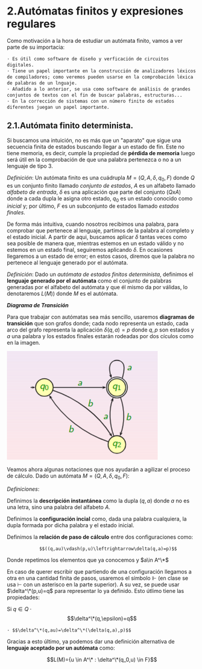 # 2.Autómatas finitos y expresiones regulares

Como motivación a la hora de estudiar un autómata finito, vamos a ver parte de su importacia:

    · Es útil como software de diseño y verficación de circuitos digitales.
    · Tiene un papel importante en la construcción de analizadores léxicos de compiladores; como veremos pueden usarse en la comprobación léxica de palabras de un lnguaje.
    · Añadido a lo anterior, se usa como software de análisis de grandes conjuntos de textos con el fin de buscar palabras, estructuras...
    · En la corrección de sistemas con un número finito de estados diferentes juegan un papel importante.


## 2.1.Autómata finito determinista.

Si buscamos una intuición, no es más que un "aparato" que sigue una secuencia finita de estados buscando llegar a un estado de fin. Este no tiene memoria, es decir, cumple la propiedad de __pérdida de memoria__ luego será útil en la comprobación de que una palabra pertenezca o no a un lenguaje de tipo 3. 

*Definición*:
Un autómata finito es una cuádrupla $M=(Q,A,\delta,q_0,F)$ donde $Q$ es un conjunto finito llamado _conjunto de estados_, $A$ es un alfabeto llamado _alfabeto de entrada_, $\delta$ es una aplicación que parte del conjunto $(QxA)$ donde a cada dupla le asigna otro estado, $q_0$ es un estado conocido como _inicial_ y; por último, $F$ es un subconjunto de estados llamado _estados finales_.

De forma más intuitiva, cuando nosotros recibimos una palabra, para comprobar que pertenece al lenguaje, partimos de la palabra al completo y el estado inicial. 
A partir de aqui, buscamos aplicar $\delta$ tantas veces como sea posible de manera que, mientras estemos en un estado válido y no estemos en un estado final, seguiremos aplicando $\delta$. 
En ocasiones llegaremos a un estado de error; en estos casos, diremos que la palabra no pertenece al lenguaje generado por el autómata.

*Definición*:
Dado un _autómata de estados finitos determinista_, definimos el **lenguaje generado por el autómata** como el conjunto de palabras generadas por el alfabeto del autómata y que él mismo da por válidas, lo denotaremos $L(M)$) donde $M$ es el autómata.

___Diagrama de Transición___

Para que trabajar con autómatas sea más sencillo, usaremos __diagramas de transición__ que son grafos donde; cada nodo representa un estado, cada arco del grafo representa la aplicación $\delta(q,a)=p$ donde $q,p$ son estados y $a$ una palabra y los estados finales estarán rodeadas por dos cículos como en la imagen.

<div>
<p style = 'text-align=center;'>
<img src="./imagenes/grafos.png" alt="JuveYell" width="400px">
</p>
</div>

Veamos ahora algunas notaciones que nos ayudarán a agilizar el proceso de cálculo. Dado un autómata $M=(Q,A,\delta,q_0,F)$:

*Definiciones*:

Definimos la __descripción instantánea__ como la dupla $(q,a)$ donde $a$ no es una letra, sino una palabra del alfabeto $A$.

Definimos la __configuración incial__ como, dada una palabra cualquiera, la dupla formada por dicha palabra y el estado inicial.

Definimos la __relación de paso de cálculo__ entre dos configuraciones como:

                $$((q,au)\vdash(p,u)\leftrightarrow\delta(q,a)=p)$$

Donde repetimos los elementos que ya conocemos y $a\in A^\*$

En caso de querer escribir que partiendo de una configuración llegamos a otra en una cantidad finita de pasos, usaremos el símbolo $\Vdash$ (en clase se usa $\vdash$ con un asterisco en la parte superior). 
A su vez, se puede usar $\delta^\*(p,u)=q$ para representar lo ya definido. Esto útlimo tiene las propiedades:

Si $q \in Q$
    · $$\delta^\*(q,\epsilon)=q$$

    · $$\delta^\*(q,au)=\delta^\*(\delta(q,a),p)$$

Gracias a esto último, ya podemos dar una definición alternativa de __lenguaje aceptado por un autómata__ como:

$$L(M)={u \in A^\* : \delta^\*(q_0,u) \in F}$$
